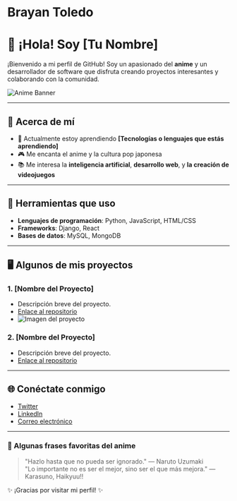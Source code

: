 # Brayan Toledo

# 👋 ¡Hola! Soy [Tu Nombre]

¡Bienvenido a mi perfil de GitHub! Soy un apasionado del **anime** y un desarrollador de software que disfruta creando proyectos interesantes y colaborando con la comunidad.

![Anime Banner](https://example.com/your-anime-banner.jpg)

---

## 🌸 Acerca de mí

- 🚀 Actualmente estoy aprendiendo **[Tecnologías o lenguajes que estás aprendiendo]**
- 🎮 Me encanta el anime y la cultura pop japonesa
- 📚 Me interesa la **inteligencia artificial**, **desarrollo web**, y **la creación de videojuegos**

---

## 🔧 Herramientas que uso

- **Lenguajes de programación**: Python, JavaScript, HTML/CSS
- **Frameworks**: Django, React
- **Bases de datos**: MySQL, MongoDB

---

## 🖥️ Algunos de mis proyectos

### 1. **[Nombre del Proyecto]**
   - Descripción breve del proyecto.
   - [Enlace al repositorio](https://github.com/miusuario/proyecto)
   - ![Imagen del proyecto](https://example.com/proyecto-imagen.jpg)

### 2. **[Nombre del Proyecto]**
   - Descripción breve del proyecto.
   - [Enlace al repositorio](https://github.com/miusuario/proyecto)

---

## 🌐 Conéctate conmigo

- [Twitter](https://twitter.com/tuusuario)
- [LinkedIn](https://linkedin.com/in/tuusuario)
- [Correo electrónico](mailto:tuemail@dominio.com)

---

### 📝 Algunas frases favoritas del anime

> "Hazlo hasta que no pueda ser ignorado." — Naruto Uzumaki  
> "Lo importante no es ser el mejor, sino ser el que más mejora." — Karasuno, Haikyuu!!

✨ ¡Gracias por visitar mi perfil! ✨
